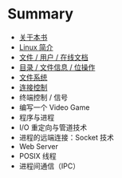 # Summary

* [关于本书](README.md)
* [Linux 简介](chapter1.md)
* [文件 / 用户 / 在线文档](wen-jian-yong-hu-zai-xian-wen-dang.md)
* [目录 / 文件信息 / 位操作](mu-lu-wen-jian-xin-xi-wei-cao-zuo.md)
* [文件系统](wen-jian-xi-tong.md)
* [连接控制](lian-jie-kong-zhi.md)
* 终端控制 / 信号
* 编写一个 Video Game
* 程序与进程
* I/O 重定向与管道技术
* 进程的远端连接：Socket 技术
* Web Server
* POSIX 线程
* 进程间通信（IPC）

